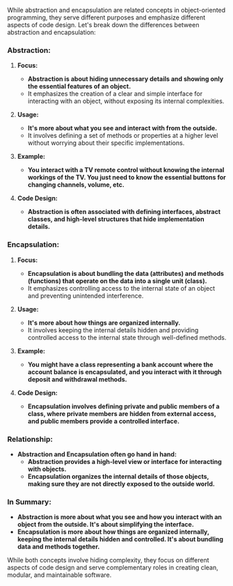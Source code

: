 While abstraction and encapsulation are related concepts in object-oriented programming, they serve different purposes and emphasize different aspects of code design. Let's break down the differences between abstraction and encapsulation:

### Abstraction:

1. **Focus:**
   - **Abstraction is about hiding unnecessary details and showing only the essential features of an object.**
   - It emphasizes the creation of a clear and simple interface for interacting with an object, without exposing its internal complexities.

2. **Usage:**
   - **It's more about what you see and interact with from the outside.**
   - It involves defining a set of methods or properties at a higher level without worrying about their specific implementations.

3. **Example:**
   - **You interact with a TV remote control without knowing the internal workings of the TV. You just need to know the essential buttons for changing channels, volume, etc.**

4. **Code Design:**
   - **Abstraction is often associated with defining interfaces, abstract classes, and high-level structures that hide implementation details.**

### Encapsulation:

1. **Focus:**
   - **Encapsulation is about bundling the data (attributes) and methods (functions) that operate on the data into a single unit (class).**
   - It emphasizes controlling access to the internal state of an object and preventing unintended interference.

2. **Usage:**
   - **It's more about how things are organized internally.**
   - It involves keeping the internal details hidden and providing controlled access to the internal state through well-defined methods.

3. **Example:**
   - **You might have a class representing a bank account where the account balance is encapsulated, and you interact with it through deposit and withdrawal methods.**

4. **Code Design:**
   - **Encapsulation involves defining private and public members of a class, where private members are hidden from external access, and public members provide a controlled interface.**

### Relationship:

- **Abstraction and Encapsulation often go hand in hand:**
  - **Abstraction provides a high-level view or interface for interacting with objects.**
  - **Encapsulation organizes the internal details of those objects, making sure they are not directly exposed to the outside world.**

### In Summary:

- **Abstraction is more about what you see and how you interact with an object from the outside. It's about simplifying the interface.**
- **Encapsulation is more about how things are organized internally, keeping the internal details hidden and controlled. It's about bundling data and methods together.**

While both concepts involve hiding complexity, they focus on different aspects of code design and serve complementary roles in creating clean, modular, and maintainable software.